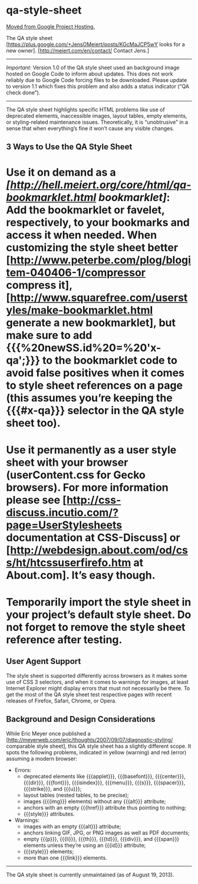 # qa-style-sheet

[Moved from Google Project Hosting.](https://code.google.com/p/qa-style-sheet/)

The QA style sheet [https://plus.google.com/+JensOMeiert/posts/KGcMaJCP5wY looks for a new owner]. [http://meiert.com/en/contact/ Contact Jens.]

----

*Important:* Version 1.0 of the QA style sheet used an background image hosted on Google Code to inform about updates. This does not work reliably due to Google Code forcing files to be downloaded. Please update to version 1.1 which fixes this problem and also adds a status indicator (“QA check done”).

----

The QA style sheet highlights specific HTML problems like use of deprecated elements, inaccessible images, layout tables, empty elements, or styling-related maintenance issues. Theoretically, it is “unobtrusive” in a sense that when everything’s fine it won’t cause any visible changes.

## 3 Ways to Use the QA Style Sheet

 # Use it on demand as a *[http://hell.meiert.org/core/html/qa-bookmarklet.html bookmarklet]*: Add the bookmarklet or favelet, respectively, to your bookmarks and access it when needed. When customizing the style sheet better [http://www.peterbe.com/plog/blogitem-040406-1/compressor compress it], [http://www.squarefree.com/userstyles/make-bookmarklet.html generate a new bookmarklet], but make sure to add {{{%20newSS.id%20=%20'x-qa';}}} to the bookmarklet code to avoid false positives when it comes to style sheet references on a page (this assumes you’re keeping the {{{#x-qa}}} selector in the QA style sheet too).
 # Use it permanently as a user style sheet with your browser (userContent.css for Gecko browsers). For more information please see [http://css-discuss.incutio.com/?page=UserStylesheets documentation at CSS-Discuss] or [http://webdesign.about.com/od/css/ht/htcssuserfirefo.htm at About.com]. It’s easy though.
 # Temporarily import the style sheet in your project’s default style sheet. Do not forget to remove the style sheet reference after testing.

## User Agent Support

The style sheet is supported differently across browsers as it makes some use of CSS 3 selectors, and when it comes to warnings for images, at least Internet Explorer might display errors that must not necessarily be there. To get the most of the QA style sheet test respective pages with recent releases of Firefox, Safari, Chrome, or Opera.

## Background and Design Considerations

While Eric Meyer once published a [http://meyerweb.com/eric/thoughts/2007/09/07/diagnostic-styling/ comparable style sheet], this QA style sheet has a slightly different scope. It spots the following problems, indicated in yellow (warning) and red (error) assuming a modern browser:

 * Errors:
   * deprecated elements like {{{applet}}}, {{{basefont}}}, {{{center}}}, {{{dir}}}, {{{font}}}, {{{isindex}}}, {{{menu}}}, {{{s}}}, {{{spacer}}}, {{{strike}}}, and {{{u}}};
   * layout tables (nested tables, to be precise);
   * images ({{{img}}} elements) without any {{{alt}}} attribute;
   * anchors with an empty {{{href}}} attribute thus pointing to nothing;
   * {{{style}}} attributes.
 * Warnings:
   * images with an empty {{{alt}}} attribute;
   * anchors linking GIF, JPG, or PNG images as well as PDF documents;
   * empty {{{p}}}, {{{li}}}, {{{th}}}, {{{td}}}, {{{div}}}, and {{{span}}} elements unless they’re using an {{{id}}} attribute;
   * {{{style}}} elements;
   * more than one {{{link}}} elements.

----

The QA style sheet is currently unmaintained (as of August 19, 2013).